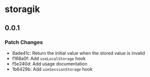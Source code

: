# storagik

## 0.0.1

### Patch Changes

- 8ade41c: Return the initial value when the stored value is invalid
- f168a0f: Add `useLocalStorage` hook
- f5e240d: Add usage documentation
- 1b6429b: Add `useSessionStorage` hook
